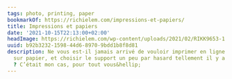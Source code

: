 ```yaml
---
tags: photo, printing, paper
bookmarkOf: https://richielem.com/impressions-et-papiers/
title: Impressions et papiers
date: '2021-10-15T22:13:00+02:00'
headImage: https://richielem.com/wp-content/uploads/2021/02/RIKK9653-1.jpg
uuid: b92b3232-1598-44d6-8970-9bdd1b8f8d81
description: Ne vous est-il jamais arrivé de vouloir imprimer en ligne quelques photographies
  sur papier, et choisir le support un peu par hasard tellement il y a de références
  ? C’était mon cas, pour tout vous&hellip;
---
```


